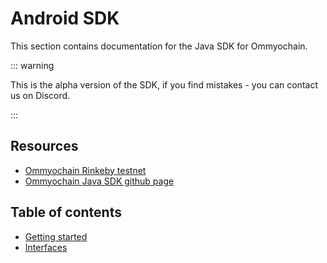 # Android SDK

This section contains documentation for the Java SDK for Ommyochain.

::: warning

This is the alpha version of the SDK, if you find mistakes - you can contact us on Discord.

:::

## Resources

- [Ommyochain Rinkeby testnet](https://rinkeby.ommyochain.io)
- [Ommyochain Java SDK github page](https://github.com/ommyochain-sdk/ommyochain-java)

## Table of contents

- [Getting started](./tutorial)
- [Interfaces](./interfaces)
